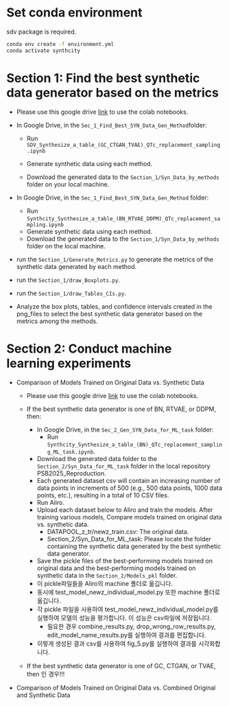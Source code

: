 # Set conda environment

sdv package is required.

```bash
conda env create -f environment.yml
conda activate synthcity
```

# Section 1: Find the best synthetic data generator based on the metrics

- Please use this google drive [link](https://drive.google.com/drive/folders/1x4E2VXSZmM7Nfsf7HKkeDOaRocCo52Z8?usp=drive_link) to use the colab notebooks.
- In Google Drive, in the `Sec_1_Find_Best_SYN_Data_Gen_Method`folder:

  - Run `SDV_Synthesize_a_table_(GC_CTGAN_TVAE)_QTc_replacement_sampling.ipynb`

  - Generate synthetic data using each method.
  - Download the generated data to the `Section_1/Syn_Data_by_methods` folder on your local machine.

- In Google Drive, in the `Sec_1_Find_Best_SYN_Data_Gen_Method` folder:

  - Run `Synthcity_Synthesize_a_table_(BN_RTVAE_DDPM)_QTc_replacement_sampling.ipynb`
  - Generate synthetic data using each method.
  - Download the generated data to the `Section_1/Syn_Data_by_methods` folder on the local machine.

- run the `Section_1/Generate_Metrics.py` to generate the metrics of the synthetic data generated by each method.
- run the `Section_1/draw_Boxplots.py`.
- run the `Section_1/draw_Tables_CIs.py`.
- Analyze the box plots, tables, and confidence intervals created in the png_files to select the best synthetic data generator based on the metrics among the methods.

# Section 2: Conduct machine learning experiments

- Comparison of Models Trained on Original Data vs. Synthetic Data

  - Please use this google drive [link](https://drive.google.com/drive/folders/1x4E2VXSZmM7Nfsf7HKkeDOaRocCo52Z8?usp=drive_link) to use the colab notebooks.
  - If the best synthetic data generator is one of BN, RTVAE, or DDPM, then:

    - In Google Drive, in the `Sec_2_Gen_SYN_Data_for_ML_task` folder:
      - Run `Synthcity_Synthesize_a_table_(BN)_QTc_replacement_sampling_ML_task.ipynb`.
    - Download the generated data folder to the `Section_2/Syn_Data_for_ML_task` folder in the local repository PSB2025_Reproduction.
    - Each generated dataset csv will contain an increasing number of data points in increments of 500 (e.g., 500 data points, 1000 data points, etc.), resulting in a total of 10 CSV files.
    - Run Aliro.
    - Upload each dataset below to Aliro and train the models. After training various models, Compare models trained on original data vs. synthetic data.
      - DATAPOOL_z_tr/newz_train.csv: The original data.
      - Section_2/Syn_Data_for_ML_task: Please locate the folder containing the synthetic data generated by the best synthetic data generator.
    - Save the pickle files of the best-performing models trained on original data and the best-performing models trained on synthetic data in the `Section_2/Models_pkl` folder.
    - 이 pickle파일들을 Aliro의 machine 폴더로 옮깁니다.
    - 동시에 test_model_newz_individual_model.py 또한 machine 폴더로 옮깁니다.
    - 각 pickle 파일을 사용하여 test_model_newz_individual_model.py를 실행하여 모델의 성능을 평가합니다. 이 성능은 csv파일에 저장됩니다.
      - 필요한 경우 combine_results.py, drop_wrong_row_results.py, edit_model_name_results.py를 실행하여 결과를 편집합니다.
    - 이렇게 생성된 결과 csv를 사용하여 fig_5.py를 실행하여 결과를 시각화합니다.

  - If the best synthetic data generator is one of GC, CTGAN, or TVAE, then 인 경우!!!

- Comparison of Models Trained on Original Data vs. Combined Original and Synthetic Data
